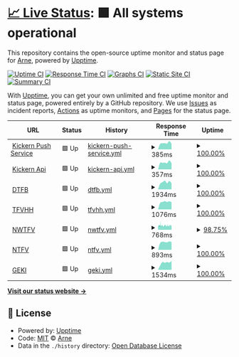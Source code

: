 # [📈 Live Status](https://arnef.github.io/status): <!--live status--> **🟩 All systems operational**

This repository contains the open-source uptime monitor and status page for [Arne](https://arnef.github.io/status), powered by [Upptime](https://github.com/upptime/upptime).

[![Uptime CI](https://github.com/arnef/status/workflows/Uptime%20CI/badge.svg)](https://github.com/arnef/status/actions?query=workflow%3A%22Uptime+CI%22)
[![Response Time CI](https://github.com/arnef/status/workflows/Response%20Time%20CI/badge.svg)](https://github.com/arnef/status/actions?query=workflow%3A%22Response+Time+CI%22)
[![Graphs CI](https://github.com/arnef/status/workflows/Graphs%20CI/badge.svg)](https://github.com/arnef/status/actions?query=workflow%3A%22Graphs+CI%22)
[![Static Site CI](https://github.com/arnef/status/workflows/Static%20Site%20CI/badge.svg)](https://github.com/arnef/status/actions?query=workflow%3A%22Static+Site+CI%22)
[![Summary CI](https://github.com/arnef/status/workflows/Summary%20CI/badge.svg)](https://github.com/arnef/status/actions?query=workflow%3A%22Summary+CI%22)

With [Upptime](https://upptime.js.org), you can get your own unlimited and free uptime monitor and status page, powered entirely by a GitHub repository. We use [Issues](https://github.com/arnef/status/issues) as incident reports, [Actions](https://github.com/arnef/status/actions) as uptime monitors, and [Pages](https://arnef.github.io/status) for the status page.

<!--start: status pages-->
<!-- This summary is generated by Upptime (https://github.com/upptime/upptime) -->
<!-- Do not edit this manually, your changes will be overwritten -->
<!-- prettier-ignore -->
| URL | Status | History | Response Time | Uptime |
| --- | ------ | ------- | ------------- | ------ |
| <img alt="" src="https://icons.duckduckgo.com/ip3/push.kickern.online.ico" height="13"> [Kickern Push Service](https://push.kickern.online/health) | 🟩 Up | [kickern-push-service.yml](https://github.com/arnef/status/commits/HEAD/history/kickern-push-service.yml) | <details><summary><img alt="Response time graph" src="./graphs/kickern-push-service/response-time-week.png" height="20"> 385ms</summary><br><a href="https://status.arnef.de/history/kickern-push-service"><img alt="Response time 430" src="https://img.shields.io/endpoint?url=https%3A%2F%2Fraw.githubusercontent.com%2Farnef%2Fstatus%2FHEAD%2Fapi%2Fkickern-push-service%2Fresponse-time.json"></a><br><a href="https://status.arnef.de/history/kickern-push-service"><img alt="24-hour response time 565" src="https://img.shields.io/endpoint?url=https%3A%2F%2Fraw.githubusercontent.com%2Farnef%2Fstatus%2FHEAD%2Fapi%2Fkickern-push-service%2Fresponse-time-day.json"></a><br><a href="https://status.arnef.de/history/kickern-push-service"><img alt="7-day response time 385" src="https://img.shields.io/endpoint?url=https%3A%2F%2Fraw.githubusercontent.com%2Farnef%2Fstatus%2FHEAD%2Fapi%2Fkickern-push-service%2Fresponse-time-week.json"></a><br><a href="https://status.arnef.de/history/kickern-push-service"><img alt="30-day response time 430" src="https://img.shields.io/endpoint?url=https%3A%2F%2Fraw.githubusercontent.com%2Farnef%2Fstatus%2FHEAD%2Fapi%2Fkickern-push-service%2Fresponse-time-month.json"></a><br><a href="https://status.arnef.de/history/kickern-push-service"><img alt="1-year response time 430" src="https://img.shields.io/endpoint?url=https%3A%2F%2Fraw.githubusercontent.com%2Farnef%2Fstatus%2FHEAD%2Fapi%2Fkickern-push-service%2Fresponse-time-year.json"></a></details> | <details><summary><a href="https://status.arnef.de/history/kickern-push-service">100.00%</a></summary><a href="https://status.arnef.de/history/kickern-push-service"><img alt="All-time uptime 100.00%" src="https://img.shields.io/endpoint?url=https%3A%2F%2Fraw.githubusercontent.com%2Farnef%2Fstatus%2FHEAD%2Fapi%2Fkickern-push-service%2Fuptime.json"></a><br><a href="https://status.arnef.de/history/kickern-push-service"><img alt="24-hour uptime 100.00%" src="https://img.shields.io/endpoint?url=https%3A%2F%2Fraw.githubusercontent.com%2Farnef%2Fstatus%2FHEAD%2Fapi%2Fkickern-push-service%2Fuptime-day.json"></a><br><a href="https://status.arnef.de/history/kickern-push-service"><img alt="7-day uptime 100.00%" src="https://img.shields.io/endpoint?url=https%3A%2F%2Fraw.githubusercontent.com%2Farnef%2Fstatus%2FHEAD%2Fapi%2Fkickern-push-service%2Fuptime-week.json"></a><br><a href="https://status.arnef.de/history/kickern-push-service"><img alt="30-day uptime 100.00%" src="https://img.shields.io/endpoint?url=https%3A%2F%2Fraw.githubusercontent.com%2Farnef%2Fstatus%2FHEAD%2Fapi%2Fkickern-push-service%2Fuptime-month.json"></a><br><a href="https://status.arnef.de/history/kickern-push-service"><img alt="1-year uptime 100.00%" src="https://img.shields.io/endpoint?url=https%3A%2F%2Fraw.githubusercontent.com%2Farnef%2Fstatus%2FHEAD%2Fapi%2Fkickern-push-service%2Fuptime-year.json"></a></details>
| <img alt="" src="https://icons.duckduckgo.com/ip3/kickern.online.ico" height="13"> [Kickern Api](https://kickern.online/_healthcheck) | 🟩 Up | [kickern-api.yml](https://github.com/arnef/status/commits/HEAD/history/kickern-api.yml) | <details><summary><img alt="Response time graph" src="./graphs/kickern-api/response-time-week.png" height="20"> 357ms</summary><br><a href="https://status.arnef.de/history/kickern-api"><img alt="Response time 391" src="https://img.shields.io/endpoint?url=https%3A%2F%2Fraw.githubusercontent.com%2Farnef%2Fstatus%2FHEAD%2Fapi%2Fkickern-api%2Fresponse-time.json"></a><br><a href="https://status.arnef.de/history/kickern-api"><img alt="24-hour response time 430" src="https://img.shields.io/endpoint?url=https%3A%2F%2Fraw.githubusercontent.com%2Farnef%2Fstatus%2FHEAD%2Fapi%2Fkickern-api%2Fresponse-time-day.json"></a><br><a href="https://status.arnef.de/history/kickern-api"><img alt="7-day response time 357" src="https://img.shields.io/endpoint?url=https%3A%2F%2Fraw.githubusercontent.com%2Farnef%2Fstatus%2FHEAD%2Fapi%2Fkickern-api%2Fresponse-time-week.json"></a><br><a href="https://status.arnef.de/history/kickern-api"><img alt="30-day response time 391" src="https://img.shields.io/endpoint?url=https%3A%2F%2Fraw.githubusercontent.com%2Farnef%2Fstatus%2FHEAD%2Fapi%2Fkickern-api%2Fresponse-time-month.json"></a><br><a href="https://status.arnef.de/history/kickern-api"><img alt="1-year response time 391" src="https://img.shields.io/endpoint?url=https%3A%2F%2Fraw.githubusercontent.com%2Farnef%2Fstatus%2FHEAD%2Fapi%2Fkickern-api%2Fresponse-time-year.json"></a></details> | <details><summary><a href="https://status.arnef.de/history/kickern-api">100.00%</a></summary><a href="https://status.arnef.de/history/kickern-api"><img alt="All-time uptime 100.00%" src="https://img.shields.io/endpoint?url=https%3A%2F%2Fraw.githubusercontent.com%2Farnef%2Fstatus%2FHEAD%2Fapi%2Fkickern-api%2Fuptime.json"></a><br><a href="https://status.arnef.de/history/kickern-api"><img alt="24-hour uptime 100.00%" src="https://img.shields.io/endpoint?url=https%3A%2F%2Fraw.githubusercontent.com%2Farnef%2Fstatus%2FHEAD%2Fapi%2Fkickern-api%2Fuptime-day.json"></a><br><a href="https://status.arnef.de/history/kickern-api"><img alt="7-day uptime 100.00%" src="https://img.shields.io/endpoint?url=https%3A%2F%2Fraw.githubusercontent.com%2Farnef%2Fstatus%2FHEAD%2Fapi%2Fkickern-api%2Fuptime-week.json"></a><br><a href="https://status.arnef.de/history/kickern-api"><img alt="30-day uptime 100.00%" src="https://img.shields.io/endpoint?url=https%3A%2F%2Fraw.githubusercontent.com%2Farnef%2Fstatus%2FHEAD%2Fapi%2Fkickern-api%2Fuptime-month.json"></a><br><a href="https://status.arnef.de/history/kickern-api"><img alt="1-year uptime 100.00%" src="https://img.shields.io/endpoint?url=https%3A%2F%2Fraw.githubusercontent.com%2Farnef%2Fstatus%2FHEAD%2Fapi%2Fkickern-api%2Fuptime-year.json"></a></details>
| <img alt="" src="https://icons.duckduckgo.com/ip3/dtfb.de.ico" height="13"> [DTFB](https://dtfb.de) | 🟩 Up | [dtfb.yml](https://github.com/arnef/status/commits/HEAD/history/dtfb.yml) | <details><summary><img alt="Response time graph" src="./graphs/dtfb/response-time-week.png" height="20"> 1934ms</summary><br><a href="https://status.arnef.de/history/dtfb"><img alt="Response time 2828" src="https://img.shields.io/endpoint?url=https%3A%2F%2Fraw.githubusercontent.com%2Farnef%2Fstatus%2FHEAD%2Fapi%2Fdtfb%2Fresponse-time.json"></a><br><a href="https://status.arnef.de/history/dtfb"><img alt="24-hour response time 5938" src="https://img.shields.io/endpoint?url=https%3A%2F%2Fraw.githubusercontent.com%2Farnef%2Fstatus%2FHEAD%2Fapi%2Fdtfb%2Fresponse-time-day.json"></a><br><a href="https://status.arnef.de/history/dtfb"><img alt="7-day response time 1934" src="https://img.shields.io/endpoint?url=https%3A%2F%2Fraw.githubusercontent.com%2Farnef%2Fstatus%2FHEAD%2Fapi%2Fdtfb%2Fresponse-time-week.json"></a><br><a href="https://status.arnef.de/history/dtfb"><img alt="30-day response time 2828" src="https://img.shields.io/endpoint?url=https%3A%2F%2Fraw.githubusercontent.com%2Farnef%2Fstatus%2FHEAD%2Fapi%2Fdtfb%2Fresponse-time-month.json"></a><br><a href="https://status.arnef.de/history/dtfb"><img alt="1-year response time 2828" src="https://img.shields.io/endpoint?url=https%3A%2F%2Fraw.githubusercontent.com%2Farnef%2Fstatus%2FHEAD%2Fapi%2Fdtfb%2Fresponse-time-year.json"></a></details> | <details><summary><a href="https://status.arnef.de/history/dtfb">100.00%</a></summary><a href="https://status.arnef.de/history/dtfb"><img alt="All-time uptime 100.00%" src="https://img.shields.io/endpoint?url=https%3A%2F%2Fraw.githubusercontent.com%2Farnef%2Fstatus%2FHEAD%2Fapi%2Fdtfb%2Fuptime.json"></a><br><a href="https://status.arnef.de/history/dtfb"><img alt="24-hour uptime 100.00%" src="https://img.shields.io/endpoint?url=https%3A%2F%2Fraw.githubusercontent.com%2Farnef%2Fstatus%2FHEAD%2Fapi%2Fdtfb%2Fuptime-day.json"></a><br><a href="https://status.arnef.de/history/dtfb"><img alt="7-day uptime 100.00%" src="https://img.shields.io/endpoint?url=https%3A%2F%2Fraw.githubusercontent.com%2Farnef%2Fstatus%2FHEAD%2Fapi%2Fdtfb%2Fuptime-week.json"></a><br><a href="https://status.arnef.de/history/dtfb"><img alt="30-day uptime 100.00%" src="https://img.shields.io/endpoint?url=https%3A%2F%2Fraw.githubusercontent.com%2Farnef%2Fstatus%2FHEAD%2Fapi%2Fdtfb%2Fuptime-month.json"></a><br><a href="https://status.arnef.de/history/dtfb"><img alt="1-year uptime 100.00%" src="https://img.shields.io/endpoint?url=https%3A%2F%2Fraw.githubusercontent.com%2Farnef%2Fstatus%2FHEAD%2Fapi%2Fdtfb%2Fuptime-year.json"></a></details>
| <img alt="" src="https://icons.duckduckgo.com/ip3/kickern-hamburg.de.ico" height="13"> [TFVHH](https://kickern-hamburg.de) | 🟩 Up | [tfvhh.yml](https://github.com/arnef/status/commits/HEAD/history/tfvhh.yml) | <details><summary><img alt="Response time graph" src="./graphs/tfvhh/response-time-week.png" height="20"> 1076ms</summary><br><a href="https://status.arnef.de/history/tfvhh"><img alt="Response time 1197" src="https://img.shields.io/endpoint?url=https%3A%2F%2Fraw.githubusercontent.com%2Farnef%2Fstatus%2FHEAD%2Fapi%2Ftfvhh%2Fresponse-time.json"></a><br><a href="https://status.arnef.de/history/tfvhh"><img alt="24-hour response time 1383" src="https://img.shields.io/endpoint?url=https%3A%2F%2Fraw.githubusercontent.com%2Farnef%2Fstatus%2FHEAD%2Fapi%2Ftfvhh%2Fresponse-time-day.json"></a><br><a href="https://status.arnef.de/history/tfvhh"><img alt="7-day response time 1076" src="https://img.shields.io/endpoint?url=https%3A%2F%2Fraw.githubusercontent.com%2Farnef%2Fstatus%2FHEAD%2Fapi%2Ftfvhh%2Fresponse-time-week.json"></a><br><a href="https://status.arnef.de/history/tfvhh"><img alt="30-day response time 1197" src="https://img.shields.io/endpoint?url=https%3A%2F%2Fraw.githubusercontent.com%2Farnef%2Fstatus%2FHEAD%2Fapi%2Ftfvhh%2Fresponse-time-month.json"></a><br><a href="https://status.arnef.de/history/tfvhh"><img alt="1-year response time 1197" src="https://img.shields.io/endpoint?url=https%3A%2F%2Fraw.githubusercontent.com%2Farnef%2Fstatus%2FHEAD%2Fapi%2Ftfvhh%2Fresponse-time-year.json"></a></details> | <details><summary><a href="https://status.arnef.de/history/tfvhh">100.00%</a></summary><a href="https://status.arnef.de/history/tfvhh"><img alt="All-time uptime 99.83%" src="https://img.shields.io/endpoint?url=https%3A%2F%2Fraw.githubusercontent.com%2Farnef%2Fstatus%2FHEAD%2Fapi%2Ftfvhh%2Fuptime.json"></a><br><a href="https://status.arnef.de/history/tfvhh"><img alt="24-hour uptime 100.00%" src="https://img.shields.io/endpoint?url=https%3A%2F%2Fraw.githubusercontent.com%2Farnef%2Fstatus%2FHEAD%2Fapi%2Ftfvhh%2Fuptime-day.json"></a><br><a href="https://status.arnef.de/history/tfvhh"><img alt="7-day uptime 100.00%" src="https://img.shields.io/endpoint?url=https%3A%2F%2Fraw.githubusercontent.com%2Farnef%2Fstatus%2FHEAD%2Fapi%2Ftfvhh%2Fuptime-week.json"></a><br><a href="https://status.arnef.de/history/tfvhh"><img alt="30-day uptime 99.83%" src="https://img.shields.io/endpoint?url=https%3A%2F%2Fraw.githubusercontent.com%2Farnef%2Fstatus%2FHEAD%2Fapi%2Ftfvhh%2Fuptime-month.json"></a><br><a href="https://status.arnef.de/history/tfvhh"><img alt="1-year uptime 99.83%" src="https://img.shields.io/endpoint?url=https%3A%2F%2Fraw.githubusercontent.com%2Farnef%2Fstatus%2FHEAD%2Fapi%2Ftfvhh%2Fuptime-year.json"></a></details>
| <img alt="" src="https://icons.duckduckgo.com/ip3/nwtfv.com.ico" height="13"> [NWTFV](https://nwtfv.com) | 🟩 Up | [nwtfv.yml](https://github.com/arnef/status/commits/HEAD/history/nwtfv.yml) | <details><summary><img alt="Response time graph" src="./graphs/nwtfv/response-time-week.png" height="20"> 768ms</summary><br><a href="https://status.arnef.de/history/nwtfv"><img alt="Response time 770" src="https://img.shields.io/endpoint?url=https%3A%2F%2Fraw.githubusercontent.com%2Farnef%2Fstatus%2FHEAD%2Fapi%2Fnwtfv%2Fresponse-time.json"></a><br><a href="https://status.arnef.de/history/nwtfv"><img alt="24-hour response time 815" src="https://img.shields.io/endpoint?url=https%3A%2F%2Fraw.githubusercontent.com%2Farnef%2Fstatus%2FHEAD%2Fapi%2Fnwtfv%2Fresponse-time-day.json"></a><br><a href="https://status.arnef.de/history/nwtfv"><img alt="7-day response time 768" src="https://img.shields.io/endpoint?url=https%3A%2F%2Fraw.githubusercontent.com%2Farnef%2Fstatus%2FHEAD%2Fapi%2Fnwtfv%2Fresponse-time-week.json"></a><br><a href="https://status.arnef.de/history/nwtfv"><img alt="30-day response time 770" src="https://img.shields.io/endpoint?url=https%3A%2F%2Fraw.githubusercontent.com%2Farnef%2Fstatus%2FHEAD%2Fapi%2Fnwtfv%2Fresponse-time-month.json"></a><br><a href="https://status.arnef.de/history/nwtfv"><img alt="1-year response time 770" src="https://img.shields.io/endpoint?url=https%3A%2F%2Fraw.githubusercontent.com%2Farnef%2Fstatus%2FHEAD%2Fapi%2Fnwtfv%2Fresponse-time-year.json"></a></details> | <details><summary><a href="https://status.arnef.de/history/nwtfv">98.75%</a></summary><a href="https://status.arnef.de/history/nwtfv"><img alt="All-time uptime 98.54%" src="https://img.shields.io/endpoint?url=https%3A%2F%2Fraw.githubusercontent.com%2Farnef%2Fstatus%2FHEAD%2Fapi%2Fnwtfv%2Fuptime.json"></a><br><a href="https://status.arnef.de/history/nwtfv"><img alt="24-hour uptime 100.00%" src="https://img.shields.io/endpoint?url=https%3A%2F%2Fraw.githubusercontent.com%2Farnef%2Fstatus%2FHEAD%2Fapi%2Fnwtfv%2Fuptime-day.json"></a><br><a href="https://status.arnef.de/history/nwtfv"><img alt="7-day uptime 98.75%" src="https://img.shields.io/endpoint?url=https%3A%2F%2Fraw.githubusercontent.com%2Farnef%2Fstatus%2FHEAD%2Fapi%2Fnwtfv%2Fuptime-week.json"></a><br><a href="https://status.arnef.de/history/nwtfv"><img alt="30-day uptime 98.54%" src="https://img.shields.io/endpoint?url=https%3A%2F%2Fraw.githubusercontent.com%2Farnef%2Fstatus%2FHEAD%2Fapi%2Fnwtfv%2Fuptime-month.json"></a><br><a href="https://status.arnef.de/history/nwtfv"><img alt="1-year uptime 98.54%" src="https://img.shields.io/endpoint?url=https%3A%2F%2Fraw.githubusercontent.com%2Farnef%2Fstatus%2FHEAD%2Fapi%2Fnwtfv%2Fuptime-year.json"></a></details>
| <img alt="" src="https://icons.duckduckgo.com/ip3/ntfv.de.ico" height="13"> [NTFV](https://ntfv.de) | 🟩 Up | [ntfv.yml](https://github.com/arnef/status/commits/HEAD/history/ntfv.yml) | <details><summary><img alt="Response time graph" src="./graphs/ntfv/response-time-week.png" height="20"> 893ms</summary><br><a href="https://status.arnef.de/history/ntfv"><img alt="Response time 927" src="https://img.shields.io/endpoint?url=https%3A%2F%2Fraw.githubusercontent.com%2Farnef%2Fstatus%2FHEAD%2Fapi%2Fntfv%2Fresponse-time.json"></a><br><a href="https://status.arnef.de/history/ntfv"><img alt="24-hour response time 992" src="https://img.shields.io/endpoint?url=https%3A%2F%2Fraw.githubusercontent.com%2Farnef%2Fstatus%2FHEAD%2Fapi%2Fntfv%2Fresponse-time-day.json"></a><br><a href="https://status.arnef.de/history/ntfv"><img alt="7-day response time 893" src="https://img.shields.io/endpoint?url=https%3A%2F%2Fraw.githubusercontent.com%2Farnef%2Fstatus%2FHEAD%2Fapi%2Fntfv%2Fresponse-time-week.json"></a><br><a href="https://status.arnef.de/history/ntfv"><img alt="30-day response time 927" src="https://img.shields.io/endpoint?url=https%3A%2F%2Fraw.githubusercontent.com%2Farnef%2Fstatus%2FHEAD%2Fapi%2Fntfv%2Fresponse-time-month.json"></a><br><a href="https://status.arnef.de/history/ntfv"><img alt="1-year response time 927" src="https://img.shields.io/endpoint?url=https%3A%2F%2Fraw.githubusercontent.com%2Farnef%2Fstatus%2FHEAD%2Fapi%2Fntfv%2Fresponse-time-year.json"></a></details> | <details><summary><a href="https://status.arnef.de/history/ntfv">100.00%</a></summary><a href="https://status.arnef.de/history/ntfv"><img alt="All-time uptime 100.00%" src="https://img.shields.io/endpoint?url=https%3A%2F%2Fraw.githubusercontent.com%2Farnef%2Fstatus%2FHEAD%2Fapi%2Fntfv%2Fuptime.json"></a><br><a href="https://status.arnef.de/history/ntfv"><img alt="24-hour uptime 100.00%" src="https://img.shields.io/endpoint?url=https%3A%2F%2Fraw.githubusercontent.com%2Farnef%2Fstatus%2FHEAD%2Fapi%2Fntfv%2Fuptime-day.json"></a><br><a href="https://status.arnef.de/history/ntfv"><img alt="7-day uptime 100.00%" src="https://img.shields.io/endpoint?url=https%3A%2F%2Fraw.githubusercontent.com%2Farnef%2Fstatus%2FHEAD%2Fapi%2Fntfv%2Fuptime-week.json"></a><br><a href="https://status.arnef.de/history/ntfv"><img alt="30-day uptime 100.00%" src="https://img.shields.io/endpoint?url=https%3A%2F%2Fraw.githubusercontent.com%2Farnef%2Fstatus%2FHEAD%2Fapi%2Fntfv%2Fuptime-month.json"></a><br><a href="https://status.arnef.de/history/ntfv"><img alt="1-year uptime 100.00%" src="https://img.shields.io/endpoint?url=https%3A%2F%2Fraw.githubusercontent.com%2Farnef%2Fstatus%2FHEAD%2Fapi%2Fntfv%2Fuptime-year.json"></a></details>
| <img alt="" src="https://icons.duckduckgo.com/ip3/geki-piano.com.ico" height="13"> [GEKI](https://geki-piano.com) | 🟩 Up | [geki.yml](https://github.com/arnef/status/commits/HEAD/history/geki.yml) | <details><summary><img alt="Response time graph" src="./graphs/geki/response-time-week.png" height="20"> 1534ms</summary><br><a href="https://status.arnef.de/history/geki"><img alt="Response time 1354" src="https://img.shields.io/endpoint?url=https%3A%2F%2Fraw.githubusercontent.com%2Farnef%2Fstatus%2FHEAD%2Fapi%2Fgeki%2Fresponse-time.json"></a><br><a href="https://status.arnef.de/history/geki"><img alt="24-hour response time 1462" src="https://img.shields.io/endpoint?url=https%3A%2F%2Fraw.githubusercontent.com%2Farnef%2Fstatus%2FHEAD%2Fapi%2Fgeki%2Fresponse-time-day.json"></a><br><a href="https://status.arnef.de/history/geki"><img alt="7-day response time 1534" src="https://img.shields.io/endpoint?url=https%3A%2F%2Fraw.githubusercontent.com%2Farnef%2Fstatus%2FHEAD%2Fapi%2Fgeki%2Fresponse-time-week.json"></a><br><a href="https://status.arnef.de/history/geki"><img alt="30-day response time 1354" src="https://img.shields.io/endpoint?url=https%3A%2F%2Fraw.githubusercontent.com%2Farnef%2Fstatus%2FHEAD%2Fapi%2Fgeki%2Fresponse-time-month.json"></a><br><a href="https://status.arnef.de/history/geki"><img alt="1-year response time 1354" src="https://img.shields.io/endpoint?url=https%3A%2F%2Fraw.githubusercontent.com%2Farnef%2Fstatus%2FHEAD%2Fapi%2Fgeki%2Fresponse-time-year.json"></a></details> | <details><summary><a href="https://status.arnef.de/history/geki">100.00%</a></summary><a href="https://status.arnef.de/history/geki"><img alt="All-time uptime 100.00%" src="https://img.shields.io/endpoint?url=https%3A%2F%2Fraw.githubusercontent.com%2Farnef%2Fstatus%2FHEAD%2Fapi%2Fgeki%2Fuptime.json"></a><br><a href="https://status.arnef.de/history/geki"><img alt="24-hour uptime 100.00%" src="https://img.shields.io/endpoint?url=https%3A%2F%2Fraw.githubusercontent.com%2Farnef%2Fstatus%2FHEAD%2Fapi%2Fgeki%2Fuptime-day.json"></a><br><a href="https://status.arnef.de/history/geki"><img alt="7-day uptime 100.00%" src="https://img.shields.io/endpoint?url=https%3A%2F%2Fraw.githubusercontent.com%2Farnef%2Fstatus%2FHEAD%2Fapi%2Fgeki%2Fuptime-week.json"></a><br><a href="https://status.arnef.de/history/geki"><img alt="30-day uptime 100.00%" src="https://img.shields.io/endpoint?url=https%3A%2F%2Fraw.githubusercontent.com%2Farnef%2Fstatus%2FHEAD%2Fapi%2Fgeki%2Fuptime-month.json"></a><br><a href="https://status.arnef.de/history/geki"><img alt="1-year uptime 100.00%" src="https://img.shields.io/endpoint?url=https%3A%2F%2Fraw.githubusercontent.com%2Farnef%2Fstatus%2FHEAD%2Fapi%2Fgeki%2Fuptime-year.json"></a></details>

<!--end: status pages-->

[**Visit our status website →**](https://arnef.github.io/status)

## 📄 License

- Powered by: [Upptime](https://github.com/upptime/upptime)
- Code: [MIT](./LICENSE) © [Arne](https://arnef.github.io/status)
- Data in the `./history` directory: [Open Database License](https://opendatacommons.org/licenses/odbl/1-0/)
